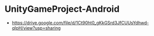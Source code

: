 # UnityGameProject-Android

- https://drive.google.com/file/d/1Ct90ht0_gKkGSrd3JfCUUsYdhwd-qIpH/view?usp=sharing
